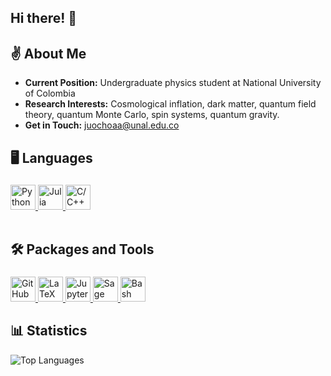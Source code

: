 ## Hi there! 👋 

## ✌ About Me
- **Current Position:** Undergraduate physics student at National University of Colombia
- **Research Interests:** Cosmological inflation, dark matter, quantum field theory, quantum Monte Carlo, spin systems, quantum gravity.
- **Get in Touch:** <juochoaa@unal.edu.co>

## 🖥 Languages

<div style="height: fit-content; padding-top: 5px">
  
<a href="https://python.org/" target="_blank">
  <img height="40" src="https://cdn.simpleicons.org/python" title="Python">
</a>
<a href="https://julialang.org/" target="_blank">
  <img height="40" src="https://julialang.org/assets/infra/logo.svg" title="Julia">
</a>

<a href="https://isocpp.org/" target="_blank">
  <img height="40" src="https://isocpp.org/assets/images/cpp_logo.png" title="C/C++">
</a>

</div><br>


 ## 🛠 Packages and Tools
 <div style="height: fit-content; padding-top: 5px">

<a href="https://github.com/" target="_blank">
  <img height="40" src="https://cdn.simpleicons.org/github/white" title="GitHub">
</a>

  <a href="https://www.latex-project.org/" target="_blank">
  <img height="40" src="https://cdn.simpleicons.org/latex" title="LaTeX">
</a>

<a href="https://jupyter.org/" target="_blank">
  <img height="40" src="https://cdn.simpleicons.org/jupyter" title="Jupyter">
</a>

<a href="https://www.sagemath.org" target="_blank">
  <img height="40" src="https://www.cecm.sfu.ca/~nbruin/WCAG2017/sage_sticker.png" title="Sage">
</a>

<a href="https://tiswww.case.edu/php/chet/bash/bashtop.html" target="_blank">
  <img height="40" src="https://tiswww.case.edu/php/chet/img/bash-logo-web.png" title="Bash">
</a>

## 📊 Statistics
![Top Languages](https://github-readme-stats.vercel.app/api/top-langs/?username=jdOchoa2&hide=jupyter%20notebook&layout=donut&theme=dracula)
